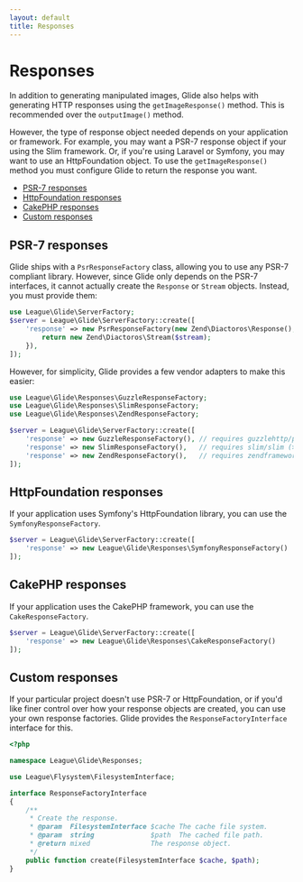 ```yaml
---
layout: default
title: Responses
---
```


# Responses

In addition to generating manipulated images, Glide also helps with generating HTTP responses using the `getImageResponse()` method. This is recommended over the `outputImage()` method.

However, the type of response object needed depends on your application or framework. For example, you may want a PSR-7 response object if your using the Slim framework. Or, if you're using Laravel or Symfony, you may want to use an HttpFoundation object. To use the `getImageResponse()` method you must configure Glide to return the response you want.

- [PSR-7 responses](config/responses#psr-7-responses)
- [HttpFoundation responses](config/responses#httpfoundation-responses)
- [CakePHP responses](config/responses#cakephp-responses)
- [Custom responses](config/responses#custom-responses)

## PSR-7 responses

Glide ships with a `PsrResponseFactory` class, allowing you to use any PSR-7 compliant library. However, since Glide only depends on the  PSR-7 interfaces, it cannot actually create the `Response` or `Stream` objects. Instead, you must provide them:

~~~ php
use League\Glide\ServerFactory;
$server = League\Glide\ServerFactory::create([
    'response' => new PsrResponseFactory(new Zend\Diactoros\Response(), function ($stream) {
        return new Zend\Diactoros\Stream($stream);
    }),
]);
~~~

However, for simplicity, Glide provides a few vendor adapters to make this easier:

~~~ php
use League\Glide\Responses\GuzzleResponseFactory;
use League\Glide\Responses\SlimResponseFactory;
use League\Glide\Responses\ZendResponseFactory;

$server = League\Glide\ServerFactory::create([
    'response' => new GuzzleResponseFactory(), // requires guzzlehttp/psr7
    'response' => new SlimResponseFactory(),   // requires slim/slim (> 3.0)
    'response' => new ZendResponseFactory(),   // requires zendframework/zend-diactoros
]);
~~~

## HttpFoundation responses

If your application uses Symfony's HttpFoundation library, you can use the `SymfonyResponseFactory`.

~~~ php
$server = League\Glide\ServerFactory::create([
    'response' => new League\Glide\Responses\SymfonyResponseFactory()
]);
~~~

## CakePHP responses

If your application uses the CakePHP framework, you can use the `CakeResponseFactory`.

~~~ php
$server = League\Glide\ServerFactory::create([
    'response' => new League\Glide\Responses\CakeResponseFactory()
]);
~~~

## Custom responses

If your particular project doesn't use PSR-7 or HttpFoundation, or if you'd like finer control over how your response objects are created, you can use your own response factories. Glide provides the `ResponseFactoryInterface` interface for this.

~~~ php
<?php

namespace League\Glide\Responses;

use League\Flysystem\FilesystemInterface;

interface ResponseFactoryInterface
{
    /**
     * Create the response.
     * @param  FilesystemInterface $cache The cache file system.
     * @param  string              $path  The cached file path.
     * @return mixed               The response object.
     */
    public function create(FilesystemInterface $cache, $path);
}
~~~